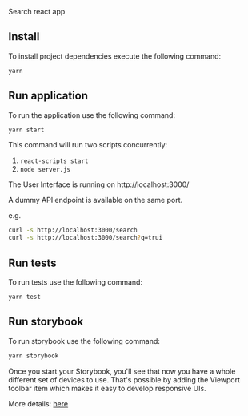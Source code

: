 Search react app

## Install
To install project dependencies execute the following command:

```sh
yarn
```

## Run application
To run the application use the following command:
```sh
yarn start
```
This command will run two scripts concurrently:
1. `react-scripts start`
2. `node server.js`

The User Interface is running on http://localhost:3000/

A dummy API endpoint is available on the same port.

e.g.
```sh
curl -s http://localhost:3000/search
curl -s http://localhost:3000/search?q=trui
```

## Run tests
To run tests use the following command:
```sh
yarn test
```

## Run storybook
To run storybook use the following command:
```sh
yarn storybook
```
Once you start your Storybook, you'll see that now you have a whole different set of devices to use.
That's possible by adding the Viewport toolbar item which makes it easy to develop responsive UIs.

More details: [here](https://storybook.js.org/docs/ember/essentials/viewport)

